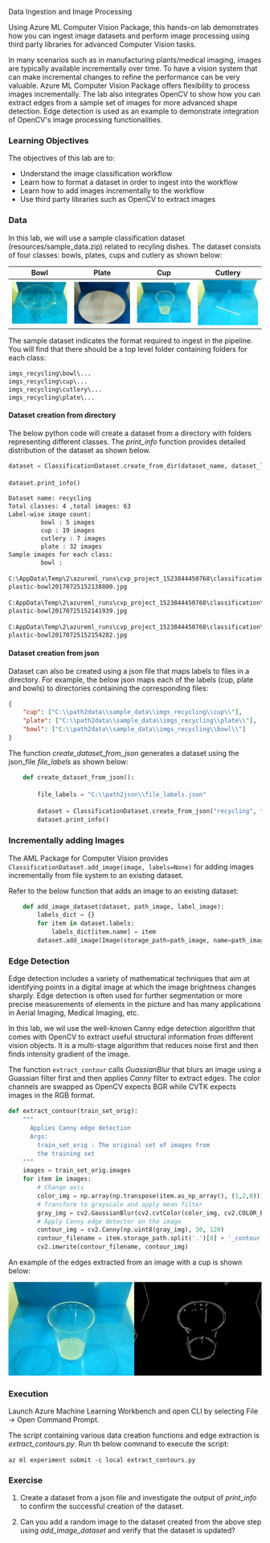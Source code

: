 Data Ingestion and Image Processing

Using Azure ML Computer Vision Package, this hands-on lab demonstrates how you can ingest image datasets and perform image processing using third party libraries for advanced Computer Vision tasks. 

In many scenarios such as in manufacturing plants/medical imaging, images are typically available incrementally over time. To have a vision system that can make incremental changes to refine the performance can be very valuable. Azure ML Computer Vision Package offers flexibility to process images incrementally. The lab also integrates OpenCV to show how you can extract edges from a sample set of images for more advanced shape detection. Edge detection is used as an example to demonstrate integration of OpenCV's image processing functionalities.

### Learning Objectives ###

The objectives of this lab are to:
- Understand the image classification workflow
- Learn how to format a dataset in order to ingest into the workflow
- Learn how to add images incrementally to the workflow
- Use third party libraries such as OpenCV to extract images

### Data

In this lab, we will use a sample classification dataset (resources/sample_data.zip) related to recyling dishes. The dataset consists of four classes: bowls, plates, cups and cutlery as shown below: 

| Bowl |Plate|Cup|Cutlery| 
|------|------|------|-----|
|![bowl](images/bowl.jpg)|![plate](images/plate.jpg)|![cup](images/cup.jpg)|![bowl](images/cutlery.jpg)

The sample dataset indicates the format required to ingest in the pipeline. You will find that there should be a top level folder containing folders for each class:
````
imgs_recycling\bowl\...
imgs_recycling\cup\...
imgs_recycling\cutlery\...
imgs_recycling\plate\...
````

#### Dataset creation from directory

The below python code will create a dataset from a directory with folders representing different classes. The _print_info_ function provides detailed distribution of the dataset as shown below.

````python
dataset = ClassificationDataset.create_from_dir(dataset_name, dataset_location, enable_logging=enable_logging)

dataset.print_info()
`````

```
Dataset name: recycling
Total classes: 4 ,total images: 63
Label-wise image count:
         bowl : 5 images
         cup : 19 images
         cutlery : 7 images
         plate : 32 images
Sample images for each class:
         bowl :
                 C:\AppData\Temp\2\azureml_runs\cvp_project_1523844450768\classification\sample_data\imgs_recycling\bowl\msft-plastic-bowl20170725152138800.jpg
                 C:AppData\Temp\2\azureml_runs\cvp_project_1523844450768\classification\sample_data\imgs_recycling\bowl\msft-plastic-bowl20170725152141939.jpg
                 C:AppData\Temp\2\azureml_runs\cvp_project_1523844450768\classification\sample_data\imgs_recycling\bowl\msft-plastic-bowl20170725152154282.jpg
```

#### Dataset creation from json

Dataset can also be created using a json file that maps labels to files in a directory. For example, the below json maps each of the labels (cup, plate and bowls) to directories containing the corresponding files:

````json
{
    "cup": ["C:\\path2data\\sample_data\\imgs_recycling\\cup\\"],
    "plate": ["C:\\path2data\\sample_data\\imgs_recycling\\plate\\"],
    "bowl": ["C:\\path2data\\sample_data\\imgs_recycling\\bowl\\"]
}
````

The function _create_dataset_from_json_ generates a dataset using the json_file _file_labels_ as shown below:

````python
    def create_dataset_from_json():

        file_labels = "C:\\path2json\\file_labels.json"

        dataset = ClassificationDataset.create_from_json("recycling", file_labels, context=None)
        dataset.print_info()
````

### Incrementally adding Images

The AML Package for Computer Vision provides `ClassificationDataset.add_image(image, labels=None)` for adding images incrementally from file system to an existing dataset.

Refer to the below function that adds an image to an existing dataset:

````python
    def add_image_dataset(dataset, path_image, label_image):
        labels_dict = {}
        for item in dataset.labels:
            labels_dict[item.name] = item
        dataset.add_image(Image(storage_path=path_image, name=path_image.split('\\')[-1]), labels_dict[label_image])
````

### Edge Detection

Edge detection includes a variety of mathematical techniques that aim at identifying points in a digital image at which the image brightness changes sharply. Edge detection is often used for further segmentation or more precise measurements of elements in the picture and has many applications in Aerial Imaging, Medical Imaging, etc. 

In this lab, we wil use the well-known Canny edge detection algorithm that comes with OpenCV to extract useful structural information from different vision objects. It is a multi-stage algorithm that reduces noise first and then finds intensity gradient of the image.

The function `extract_contour` calls _GuassianBlur_ that blurs an image using a Guassian filter first and then applies _Canny_ filter to extract edges. The color channels are swapped as OpenCV expects BGR while CVTK expects images in the RGB format.

````python
def extract_contour(train_set_orig):
    """
      Applies Canny edge detection
      Args:
        train_set_orig : The original set of images from 
        the training set
    """
    images = train_set_orig.images
    for item in images:
        # Change axis
        color_img = np.array(np.transpose(item.as_np_array(), (1,2,0)))
        # Transform to grayscale and apply mean filter
        gray_img = cv2.GaussianBlur(cv2.cvtColor(color_img, cv2.COLOR_BGR2GRAY), (0,0), 1)
        # Apply Canny edge detector on the image
        contour_img = cv2.Canny(np.uint8(gray_img), 30, 120)
        contour_filename = item.storage_path.split('.')[0] + '_contour.jpg'
        cv2.imwrite(contour_filename, contour_img)
````

An example of the edges extracted from an image with a cup is shown below:

![edge results](images/cup_contour.jpg)

### Execution

Launch Azure Machine Learning Workbench and open CLI by selecting File -> Open Command Prompt.

The script containing various data creation functions and edge extraction is _extract_contours.py_. Run th below command to execute the script:

```az ml experiment submit -c local extract_contours.py```

### Exercise

1. Create a dataset from a json file and investigate the output of _print_info_ to confirm the successful creation of the dataset.

2. Can you add a random image to the dataset created from the above step using _add_image_dataset_ and verify that the dataset is updated?
